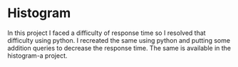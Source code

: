 # Histogram
In this project I faced a difficulty of response time so I resolved that difficulty using python.
I recreated the same using python and putting some addition queries to decrease the response time. The same is available in the histogram-a project.
